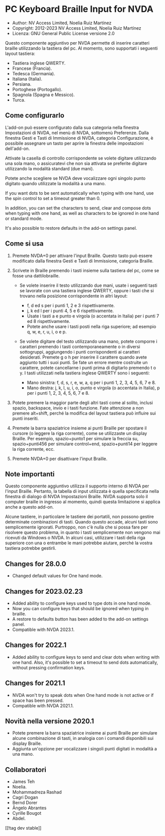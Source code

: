# PC Keyboard Braille Input for NVDA #

* Author: NV Access Limited, Noelia Ruiz Martínez
* Copyright: 2012-2023 NV Access Limited, Noelia Ruiz Martínez
* Licenza: GNU General Public License versione 2.0

Questo componente aggiuntivo per NVDA permette di inserire caratteri braille
utilizzando la tastiera del pc. Al momento, sono supportati i seguenti
layout tastiera:

* Tastiera inglese QWERTY.
* Francese (Francia).
* Tedesca (Germania).
* Italiana (Italia).
* Persiana.
* Portoghese (Portogallo).
* Spagnola (Spagna e  Messico).
* Turca.

## Come configurarlo

L'add-on può essere configurato dalla sua categoria nella finestra
Impostazioni di NVDA, nel menù di NVDA, sottomenù Preferenze. Dalla finestra
Gesti e Tasti di Immissione di NVDA, categoria Configurazione, è possibile
assegnare un tasto per aprire la finestra delle impostazioni dell'add-on.

Attivate la casella di controllo corrispondente se volete digitare
utilizzando una sola mano, o assicuratevi che non sia attivata se preferite
digitare utilizzando la modalità standard (due mani).

Potete anche scegliere se NVDA deve vocalizzare ogni singolo punto digitato
quando utilizzate la modalità a una mano.

If you want dots to be sent automatically when typing with one hand, use the
spin control to set a timeout greater than 0.

In addition, you can set the characters to send, clear and compose dots when
typing with one hand, as well as characters to be ignored in one hand or
standard mode.

It's also possible to restore defaults in the add-on settings panel.

## Come si usa

1. Premete NVDA+0 per attivare l'input Braille. Questo tasto può essere
   modificato dalla finestra Gesti e Tasti di Immissione, categoria Braille.
2. Scrivete in Braille premendo i tasti insieme sulla tastiera del pc, come
   se fosse una dattilobraille.

	* Se volete inserire il testo utilizzando due mani, usate i seguenti tasti
	  se lavorate con una tastiera inglese QWERTY, oppure i tasti che si
	  trovano nella posizione corrispondente in altri layout:

		* f, d ed s per i punti 1, 2 e 3 rispettivamente.
		* j, k ed l per i punti 4, 5 e 6 rispettivamente.
		* Usate i tasti a e punto e virgola (o accentata in Italia) per i punti 7
		  ed 8 rispettivamente.
		* Potete anche usare i tasti posti nella riga superiore; ad esempio q, w,
		  e, r, u, i, o e p.

	* Se volete digitare del testo utilizzando una mano, potete comporre i
	  caratteri premendo i tasti contemporaneamente o in diversi sottogruppi,
	  aggiungendo i punti corrispondenti ai caratteri desiderati. Premete g o h
	  per inserire il carattere quando avete aggiunto tutti i suoi punti. Se
	  fate un errore mentre costruite un carattere, potete cancellarne i punti
	  prima di digitarlo premendo t o y. I tasti utilizzati nella tastiera
	  inglese QWERTY sono i seguenti:

		* Mano sinistra: f, d, s, r, e, w, a, q per i punti 1, 2, 3, 4, 5, 6, 7 e
		  8.
		* Mano destra: j, k, l, u, i, o, punto e virgola (o accentata in Italia),
		  p per i punti 1, 2, 3, 4, 5, 6, 7 e 8.

3. Potete premere la maggior parte degli altri tasti come al solito, inclusi
   spazio, backspace, invio e i tasti funzione. Fate attenzione a non
   premere alt+shift, perché la modifica del layout tastiera può influire
   sui punti inseriti.
4. Premete la barra spaziatrice insieme ai punti Braille per spostare il
   cursore (o leggere la riga corrente), come se utilizzaste un display
   Braille. Per esempio, spazio+punto1 per simulare la freccia su,
   spazio+punti456 per simulare control+end, spazio+punti14 per leggere la
   riga corrente, ecc.
5. Premete NVDA+0 per disattivare l'input Braille.

## Note importanti

Questo componente aggiuntivo utilizza il supporto interno di NVDA per
l'input Braille. Pertanto, la tabella di input utilizzata è quella
specificata nella finestra di dialogo di NVDA Impostazioni Braille. NVDA
supporta solo il computer braille in ingresso al momento, quindi questa
limitazione si applica anche a questo add-on.

Alcune tastiere, in particolare le tastiere dei portatili, non possono
gestire determinate combinazioni di tasti. Quando questo accade, alcuni
tasti sono semplicemente ignorati. Purtroppo, non c'è nulla che si possa
fare per risolvere questo problema, in quanto i tasti semplicemente non
vengono mai ricevuti da Windows o NVDA. In alcuni casi, utilizzare i tasti
della riga superiore con una o entrambe le mani potrebbe aiutare, perché la
vostra tastiera potrebbe gestirli.


## Changes for 28.0.0

* Changed default values for One hand mode.

## Changes for 2023.02.23

* Added ability to configure keys used to type dots in one hand mode.
* Now you can configure keys that should be ignored when typing in braille.
* A restore to defaults button has been added to the add-on settings panel.
* Compatible with NVDA 2023.1.

## Changes for 2022.1

* Added ability to configure keys to send and clear dots when writing with
  one hand. Also, it's possible to set a timeout to send dots automatically,
  without pressing confirmation keys.

## Changes for 2021.1

* NVDA won't try to speak dots when One hand mode is not active or if space
  has been pressed.
* Compatible with NVDA 2021.1.

## Novità nella versione 2020.1

* Potete premere la barra spaziatrice insieme ai punti Braille per simulare
  alcune combinazione di tasti, in analogia con i comandi disponibili sui
  display Braille.
* Aggiunta un'opzione per vocalizzare i singoli punti digitati in modalità a
  una mano.

## Collaboratori

* James Teh
* Noelia.
* Mohammadreza Rashad
* Cagri Dogan
* Bernd Dorer
* Ângelo Abrantes
* Cyrille Bougot
* Abdel.

[[!tag dev stable]]
